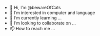 - 👋 Hi, I’m @bewareOfCats
- 👀 I’m interested in computer and language
- 🌱 I’m currently learning ...
- 💞️ I’m looking to collaborate on ...
- 📫 How to reach me ...

<!---
bewareOfCats/bewareOfCats is a ✨ special ✨ repository because its `README.md` (this file) appears on your GitHub profile.
You can click the Preview link to take a look at your changes.
--->
